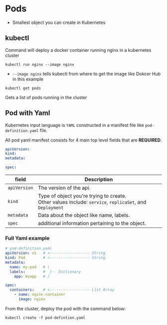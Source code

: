 # Pods

* Smallest object you can create in Kubernetes

## kubectl
Command will deploy a docker container running nginx in a kubernetes cluster

```
kubectl run nginx --image nginx
```

* `--image nginx` tells kubectl from where to get the image like Dokcer Hub in this example



```
kubectl get pods
```
Gets a list of pods running in the cluster



## Pod with Yaml
 Kubernetes input language is `YAML` constructed in a manifest file like `pod-definition.yaml` file.

All pod yaml manifest consists for 4 main top level fields that are **REQUIRED**.

```yaml
apiVersion:
kind:
metadata:

spec:
```
| field  | Description |
| --- | --- |
| `apiVersion` | The version of the api. |
| `kind` | Type of object you're trying to create.<br>Other values include: `service`, `replicaSet`, and `Deployment` |
| `metadata` | Data about the object like name, labels. |
| `spec` | additional information pertaining to the object. |


### Full Yaml example

```yaml
# pod-definition.yaml
apiVersion: v1   # <------------------ String
kind: Pod        # <------------------ String
metadata:
  name: my-pod   # \
  labels:        #  }-- Dictionary
    app: myapp   # /

spec:
  containers:    # <------------------ List Array
    - name: nginx-container
      image: nginx
```
From the cluster, deploy the pod with the command below:
```kubectl
kubectl create -f pod-defintion.yaml
```